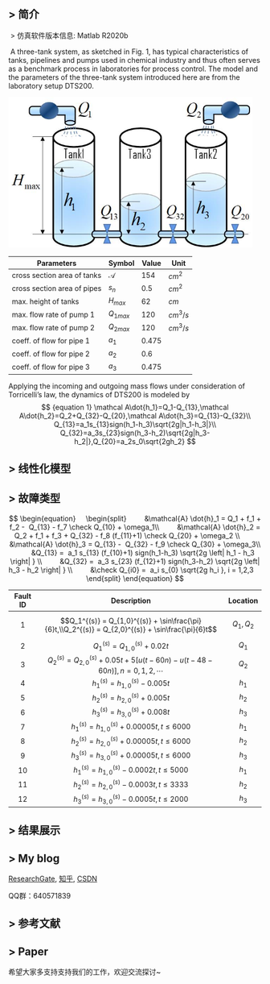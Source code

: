 ## > 简介

​	> 仿真软件版本信息: Matlab R2020b

​	A three-tank system, as sketched in Fig. 1, has typical characteristics of tanks, pipelines and pumps used in chemical industry and thus often serves as a benchmark process in laboratories for process control. The model and the parameters of the three-tank system introduced here are from the laboratory setup DTS200.

<img src="https://github.com/zhuofupan/Three-Tank-System/blob/main/TTS.jpg?raw=true" alt="Fig.1：TTS" style="zoom:70%;" />



| Parameters                  | Symbol       | Value   | Unit     |
| --------------------------- | ------------ | ------- | -------- |
| cross section area of tanks | $\mathcal A$ | $154$   | $cm^2$   |
| cross section area of pipes | $s_n$        | $0.5$   | $cm^2$   |
| max. height of tanks        | $H_{max}$    | $62$    | $cm$     |
| max. flow rate of pump 1    | $Q_{1max}$   | $120$   | $cm^3/s$ |
| max. flow rate of pump 2    | $Q_{2max}$   | $120$   | $cm^3/s$ |
| coeff. of flow for pipe 1   | $a_1$        | $0.475$ |          |
| coeff. of flow for pipe 2   | $a_2$        | $0.6$   |          |
| coeff. of flow for pipe 3   | $a_3$        | $0.475$ |          |

Applying the incoming and outgoing mass flows under consideration of Torricelli’s law, the dynamics of DTS200 is modeled by
$$ {equation 1}
\mathcal A\dot{h_1}=Q_1-Q_{13},\mathcal A\dot{h_2}=Q_2+Q_{32}-Q_{20},\mathcal A\dot{h_3}=Q_{13}-Q_{32}\\
Q_{13}=a_1s_{13}sign(h_1-h_3)\sqrt{2g|h_1-h_3|}\\
Q_{32}=a_3s_{23}sign(h_3-h_2)\sqrt{2g|h_3-h_2|},Q_{20}=a_2s_0\sqrt{2gh_2}
$$






## > 线性化模型




## > 故障类型

$$
\begin{equation}
    \begin{split}
        &\mathcal{A} \dot{h}_1 = Q_1 + f_1 + f_2 -  Q_{13} - f_7 \check Q_{10} + \omega_1\\
        &\mathcal{A} \dot{h}_2 = Q_2 + f_1 + f_3 + Q_{32} - f_8 (f_{11}+1) \check Q_{20} + \omega_2 \\
        &\mathcal{A} \dot{h}_3 = Q_{13} -  Q_{32} - f_9 \check Q_{30} + \omega_3\\ 
        &Q_{13} =  a_1 s_{13} (f_{10}+1) sign(h_1-h_3) \sqrt{2g \left| h_1 - h_3 \right| } \\
        &Q_{32} =  a_3 s_{23} (f_{12}+1) sign(h_3-h_2) \sqrt{2g \left| h_3 - h_2 \right| } \\
        &\check Q_{i0} =  a_i s_{0} \sqrt{2g h_i }, i = 1,2,3
    \end{split}
\end{equation}
$$

| Fault ID |                         Description                          | Location  |
| :------: | :----------------------------------------------------------: | :-------: |
|    1     | $$Q_1^{(s)} = Q_{1,0}^{(s)} + \sin\frac{\pi}{6}t,\\Q_2^{(s)} = Q_{2,0}^{(s)} + \sin\frac{\pi}{6}t$$ | $Q_1,Q_2$ |
|    2     |              $Q_1^{(s)} = Q_{1,0}^{(s)} +0.02t$              |   $Q_1$   |
|    3     | $Q_2^{(s)} = Q_{2,0}^{(s)} +0.05t+5\left[u(t-60n)-u(t-48-60n)\right],n=0,1,2,\cdots$ |   $Q_2$   |
|    4     |              $h_1^{(s)} = h_{1,0}^{(s)}-0.005t$              |   $h_1$   |
|    5     |              $h_2^{(s)} = h_{2,0}^{(s)}+0.005t$              |   $h_2$   |
|    6     |              $h_3^{(s)} = h_{3,0}^{(s)}+0.008t$              |   $h_3$   |
|    7     |        $h_1^{(s)} = h_{1,0}^{(s)}+0.00005t,t\leq6000$        |   $h_1$   |
|    8     |        $h_2^{(s)} = h_{2,0}^{(s)}+0.00005t,t\leq6000$        |   $h_2$   |
|    9     |        $h_3^{(s)} = h_{3,0}^{(s)}+0.00005t,t\leq6000$        |   $h_3$   |
|    10    |        $h_1^{(s)} = h_{1,0}^{(s)}-0.0002t,t\leq5000$         |   $h_1$   |
|    11    |        $h_2^{(s)} = h_{2,0}^{(s)}-0.0003t,t\leq3333$         |   $h_2$   |
|    12    |        $h_3^{(s)} = h_{3,0}^{(s)}-0.0005t,t\leq2000$         |   $h_3$   |

## > 结果展示



## > My blog

[ResearchGate](https://www.researchgate.net/profile/Zhuofu-Pan), [知乎](https://www.zhihu.com/people/fu-zi-36-41/posts), [CSDN](https://blog.csdn.net/fuzimango/article/list/)

QQ群：640571839

## > 参考文献



## > Paper

希望大家多支持支持我们的工作，欢迎交流探讨~
